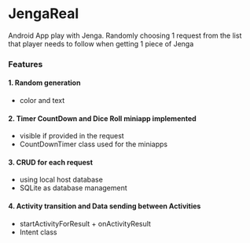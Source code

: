 # JengaReal
Android App play with Jenga.
Randomly choosing 1 request from the list that player needs to follow when getting 1 piece of Jenga

### Features
  #### 1. Random generation
  - color and text
  #### 2. Timer CountDown and Dice Roll miniapp implemented
  - visible if provided in the request
  - CountDownTimer class used for the miniapps
  #### 3. CRUD for each request
  - using local host database
  - SQLite as database management
  #### 4. Activity transition and Data sending between Activities
  - startActivityForResult + onActivityResult
  - Intent class
